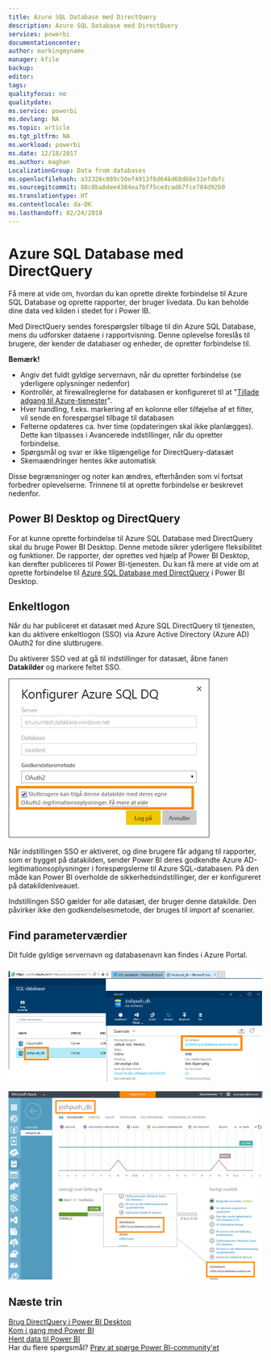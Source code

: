 ```yaml
---
title: Azure SQL Database med DirectQuery
description: Azure SQL Database med DirectQuery
services: powerbi
documentationcenter: 
author: markingmyname
manager: kfile
backup: 
editor: 
tags: 
qualityfocus: no
qualitydate: 
ms.service: powerbi
ms.devlang: NA
ms.topic: article
ms.tgt_pltfrm: NA
ms.workload: powerbi
ms.date: 12/18/2017
ms.author: maghan
LocalizationGroup: Data from databases
ms.openlocfilehash: a32326c089c50ef4913f6d646d68d66e31efdbfc
ms.sourcegitcommit: 88c8ba8dee4384ea7bff5cedcad67fce784d92b0
ms.translationtype: HT
ms.contentlocale: da-DK
ms.lasthandoff: 02/24/2018
---
```

# <a name="azure-sql-database-with-directquery"></a>Azure SQL Database med DirectQuery
Få mere at vide om, hvordan du kan oprette direkte forbindelse til Azure SQL Database og oprette rapporter, der bruger livedata. Du kan beholde dine data ved kilden i stedet for i Power IB.

Med DirectQuery sendes forespørgsler tilbage til din Azure SQL Database, mens du udforsker dataene i rapportvisning. Denne oplevelse foreslås til brugere, der kender de databaser og enheder, de opretter forbindelse til.

**Bemærk!**

* Angiv det fuldt gyldige servernavn, når du opretter forbindelse (se yderligere oplysninger nedenfor)
* Kontrollér, at firewallreglerne for databasen er konfigureret til at "[Tillade adgang til Azure-tjenester](https://msdn.microsoft.com/library/azure/ee621782.aspx)".
* Hver handling, f.eks. markering af en kolonne eller tilføjelse af et filter, vil sende en forespørgsel tilbage til databasen
* Felterne opdateres ca. hver time (opdateringen skal ikke planlægges). Dette kan tilpasses i Avancerede indstillinger, når du opretter forbindelse.
* Spørgsmål og svar er ikke tilgængelige for DirectQuery-datasæt
* Skemaændringer hentes ikke automatisk

Disse begrænsninger og noter kan ændres, efterhånden som vi fortsat forbedrer oplevelserne. Trinnene til at oprette forbindelse er beskrevet nedenfor. 

## <a name="power-bi-desktop-and-directquery"></a>Power BI Desktop og DirectQuery
For at kunne oprette forbindelse til Azure SQL Database med DirectQuery skal du bruge Power BI Desktop. Denne metode sikrer yderligere fleksibilitet og funktioner. De rapporter, der oprettes ved hjælp af Power BI Desktop, kan derefter publiceres til Power BI-tjenesten. Du kan få mere at vide om at oprette forbindelse til [Azure SQL Database med DirectQuery](desktop-use-directquery.md) i Power BI Desktop. 

## <a name="single-sign-on"></a>Enkeltlogon

Når du har publiceret et datasæt med Azure SQL DirectQuery til tjenesten, kan du aktivere enkeltlogon (SSO) via Azure Active Directory (Azure AD) OAuth2 for dine slutbrugere. 

Du aktiverer SSO ved at gå til indstillinger for datasæt, åbne fanen **Datakilder** og markere feltet SSO.

![Dialogboksen Configure Azure SQL DQ (Konfigurer Azure SQL DQ)](media/service-azure-sql-database-with-direct-connect/sso-dialog.png)

Når indstillingen SSO er aktiveret, og dine brugere får adgang til rapporter, som er bygget på datakilden, sender Power BI deres godkendte Azure AD-legitimationsoplysninger i forespørgslerne til Azure SQL-databasen. På den måde kan Power BI overholde de sikkerhedsindstillinger, der er konfigureret på datakildeniveauet.

Indstillingen SSO gælder for alle datasæt, der bruger denne datakilde. Den påvirker ikke den godkendelsesmetode, der bruges til import af scenarier.

## <a name="finding-parameter-values"></a>Find parameterværdier
Dit fulde gyldige servernavn og databasenavn kan findes i Azure Portal.

![](media/service-azure-sql-database-with-direct-connect/azureportnew_update.png)

![](media/service-azure-sql-database-with-direct-connect/azureportal_update.png)

## <a name="next-steps"></a>Næste trin
[Brug DirectQuery i Power BI Desktop](desktop-use-directquery.md)  
[Kom i gang med Power BI](service-get-started.md)  
[Hent data til Power BI](service-get-data.md)  
Har du flere spørgsmål? [Prøv at spørge Power BI-community'et](http://community.powerbi.com/)
